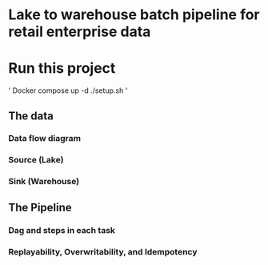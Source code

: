 # Lake to warehouse batch pipeline for retail enterprise data

# Run this project
'
Docker compose up -d
./setup.sh
'

## The data
### Data flow diagram
### Source (Lake)
### Sink (Warehouse)

## The Pipeline
### Dag and steps in each task
### Replayability, Overwritability, and Idempotency


